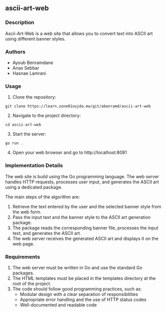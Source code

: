 ## ascii-art-web

### Description

Ascii-Art-Web is a web site that allows you to convert text into ASCII art using different banner styles.

### Authors

- Ayoub Benramdane
- Anas Sebbar
- Hasnae Lamrani


### Usage

1. Clone the repository:
``` 
git clone https://learn.zone01oujda.ma/git/abenramd/ascii-art-web
```
2. Navigate to the project directory:
```
cd ascii-art-web
```
3. Start the server:
```
go run . 
```
4. Open your web browser and go to http://localhost:8081

### Implementation Details

The web site is build using the Go programming language. The web server handles HTTP requests, processes user input, and generates the ASCII art using a dedicated package.

The main steps of the algorithm are:

1. Retrieve the text entered by the user and the selected banner style from the web form.
2. Pass the input text and the banner style to the ASCII art generation package.
3. The package reads the corresponding banner file, processes the input text, and generates the ASCII art.
4. The web server receives the generated ASCII art and displays it on the web page.


### Requirements

1. The web server must be written in Go and use the standard Go packages.
2. The HTML templates must be placed in the templates directory at the root of the project.
3. The code should follow good programming practices, such as:
    - Modular design with a clear separation of responsibilities
    - Appropriate error handling and the use of HTTP status codes
    - Well-documented and readable code

